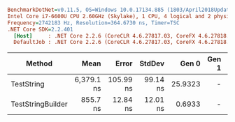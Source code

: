 ``` ini

BenchmarkDotNet=v0.11.5, OS=Windows 10.0.17134.885 (1803/April2018Update/Redstone4)
Intel Core i7-6600U CPU 2.60GHz (Skylake), 1 CPU, 4 logical and 2 physical cores
Frequency=2742183 Hz, Resolution=364.6730 ns, Timer=TSC
.NET Core SDK=2.2.401
  [Host]     : .NET Core 2.2.6 (CoreCLR 4.6.27817.03, CoreFX 4.6.27818.02), 64bit RyuJIT
  DefaultJob : .NET Core 2.2.6 (CoreCLR 4.6.27817.03, CoreFX 4.6.27818.02), 64bit RyuJIT


```
|            Method |       Mean |     Error |   StdDev |   Gen 0 | Gen 1 | Gen 2 | Allocated |
|------------------ |-----------:|----------:|---------:|--------:|------:|------:|----------:|
|        TestString | 6,379.1 ns | 105.99 ns | 99.14 ns | 25.9323 |     - |     - |  53.13 KB |
| TestStringBuilder |   855.7 ns |  12.84 ns | 12.01 ns |  0.6933 |     - |     - |   1.42 KB |
